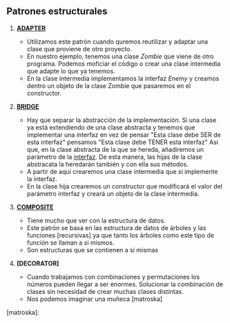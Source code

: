 ## Patrones estructurales

1. **[ADAPTER][adapterClass]**
   - Utilizamos este patrón cuando quremos reutilizar y adaptar una clase que proviene de otro proyecto.
   - En nuestro ejemplo, tenemos una clase *Zombie* que viene de otro programa. Podemos moficiar el código o crear una clase intermedia que adapte lo que ya tenemos.
   - En la clase intermedia implementamos la interfaz *Enemy* y creamos dentro un objeto de la clase Zombie que pasaremos en el constructor.

2. **[BRIDGE][bridge]**
    - Hay que separar la abstracción de la implementación. Si una clase ya está extendiendo de una clase abstracta y tenemos que implementar una interfaz en vez de pensar "Esta clase debe SER de esta interfaz" pensamos "Esta clase debe TENER esta interfaz"
      Asi que, en la clase abstracta de la que se hereda, añadiremos un parámetro de la [interfaz][interfaz]. De esta manera, las hijas de la clase abstracata la heredarán también y con ella sus métodos.
    - A partir de aquí crearemos una clase intermedia que si implemente la interfaz.
    - En la clase hija crearemos un constructor que modificará el valor del parámetro interfaz y creará un objeto de la clase intermedia.

3. **[COMPOSITE][composite]**
    - Tiene mucho que ver con la estructura de datos. 
    - Este patrón se basa en las estructura de datos de árboles y las funciones [recursivas] ya que tanto los árboles como este tipo de función se llaman a si mismos.
    - Son estructuras que se contienen a si mismas

4. **[DECORATOR]**
    - Cuando trabajamos con combinaciones y permutaciones los números pueden llegar a ser enormes. Solucionar la combinación de clases sin necesidad de crear muchas clases distintas.
    - Nos podemos imaginar una muñeca [matroska]

[adapterClass]:https://github.com/irinacadu/Design-patterns/blob/a41c496c2c05a5bd53a835632e5247096ec7bab7/src/main/java/designPatterns/designPatterns/PatronesEstructurales/Adapter/AdapterClasses/ZombieAdapter.java#L6
[bridge]:https://github.com/irinacadu/Design-patterns/blob/14f008340d5ed474a5d78906e91190689eabaecc/src/main/java/designPatterns/designPatterns/PatronesEstructurales/Bridge/Entities/Enemy.java#L8
[interfaz]:https://github.com/irinacadu/Design-patterns/blob/14f008340d5ed474a5d78906e91190689eabaecc/src/main/java/designPatterns/designPatterns/PatronesEstructurales/Bridge/Entities/Enemy.java#L8
[recursiva]:https://github.com/irinacadu/Design-patterns/blob/b7c5b3516cdf4f360b688e0fe8ddc44d1b6cc0ea/src/main/java/designPatterns/designPatterns/PatronesEstructurales/Composite/Container.java#L33
[composite]:https://github.com/irinacadu/Design-patterns/blob/b7c5b3516cdf4f360b688e0fe8ddc44d1b6cc0ea/src/main/java/designPatterns/designPatterns/PatronesEstructurales/Composite/Entities/BaseItem.java#L10
[matroska]: